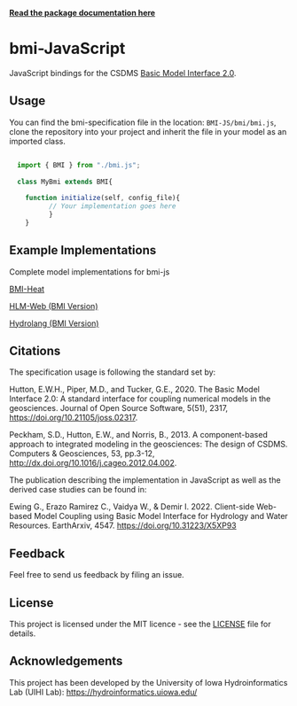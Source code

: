 [**Read the package documentation here**](https://uihilab.github.io/BMI-JS/)

# bmi-JavaScript
JavaScript bindings for the CSDMS [Basic Model Interface 2.0](https://bmi.readthedocs.io/en/latest/). 

## Usage
You can find the bmi-specification file in the location: `BMI-JS/bmi/bmi.js`, clone the repository into your project and inherit the file in your model as an imported class.


```JavaScript

  import { BMI } from "./bmi.js";
  
  class MyBmi extends BMI{
  
    function initialize(self, config_file){
          // Your implementation goes here
          }
    }
```

## Example Implementations
Complete model implementations for bmi-js

[BMI-Heat](https://github.com/uihilab/bmi-example-js)

[HLM-Web (BMI Version)](https://github.com/uihilab/HLM-Web/tree/main/bmi-version)

[Hydrolang (BMI Version)](https://github.com/uihilab/HydroLang/tree/master/hydrolang/bmi-implementation)

## Citations
The specification usage is following the standard set by:

Hutton, E.W.H., Piper, M.D., and Tucker, G.E., 2020. The Basic Model Interface 2.0: A standard interface for coupling numerical models in the geosciences. Journal of Open Source Software, 5(51), 2317, https://doi.org/10.21105/joss.02317.

Peckham, S.D., Hutton, E.W., and Norris, B., 2013. A component-based approach to integrated modeling in the geosciences: The design of CSDMS. Computers & Geosciences, 53, pp.3-12, http://dx.doi.org/10.1016/j.cageo.2012.04.002.

The publication describing the implementation in JavaScript as well as the derived case studies can be found in:

Ewing G., Erazo Ramirez C., Vaidya W., & Demir I. 2022. Client-side Web-based Model Coupling using Basic Model Interface for Hydrology and Water Resources. EarthArxiv, 4547. https://doi.org/10.31223/X5XP93

## Feedback
Feel free to send us feedback by filing an issue.

## License
This project is licensed under the MIT licence - see the [LICENSE](https://github.com/uihilab/BMI-JS/blob/main/LICENSE) file for details.

## Acknowledgements
This project has been developed by the University of Iowa Hydroinformatics Lab (UIHI Lab):
https://hydroinformatics.uiowa.edu/
